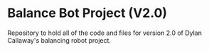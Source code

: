 # Balance Bot Project (V2.0)

Repository to hold all of the code and files for version 2.0 of Dylan Callaway's balancing robot project.
